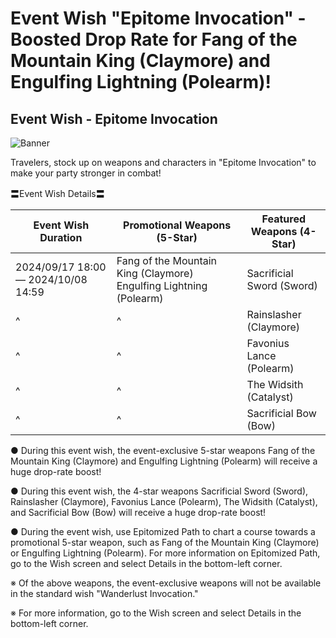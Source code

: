 # Event Wish "Epitome Invocation" - Boosted Drop Rate for Fang of the Mountain King (Claymore) and Engulfing Lightning (Polearm)!
## Event Wish - Epitome Invocation
![Banner](https://sdk.hoyoverse.com/upload/ann/2024/09/02/8fc18e84136cf16f5eb25d008f0c30a3_7020986541243254106.jpg)

Travelers, stock up on weapons and characters in "Epitome Invocation" to make your party stronger in combat!

〓Event Wish Details〓

Event Wish Duration | Promotional Weapons (5-Star) | Featured Weapons (4-Star)
--- | --- | ---
<t class="t_lc" contenteditable="false">2024/09/17 18:00</t> — <t class="t_lc" contenteditable="false">2024/10/08 14:59</t> | Fang of the Mountain King (Claymore)  Engulfing Lightning (Polearm) | Sacrificial Sword (Sword)
^ | ^ | Rainslasher (Claymore)
^ | ^ | Favonius Lance (Polearm)
^ | ^ | The Widsith (Catalyst)
^ | ^ | Sacrificial Bow (Bow)

● During this event wish, the event-exclusive 5-star weapons Fang of the Mountain King (Claymore) and Engulfing Lightning (Polearm) will receive a huge drop-rate boost!

● During this event wish, the 4-star weapons Sacrificial Sword (Sword), Rainslasher (Claymore), Favonius Lance (Polearm), The Widsith (Catalyst), and Sacrificial Bow (Bow) will receive a huge drop-rate boost!

● During the event wish, use Epitomized Path to chart a course towards a promotional 5-star weapon, such as Fang of the Mountain King (Claymore) or Engulfing Lightning (Polearm). For more information on Epitomized Path, go to the Wish screen and select Details in the bottom-left corner.

※ Of the above weapons, the event-exclusive weapons will not be available in the standard wish "Wanderlust Invocation."

※ For more information, go to the Wish screen and select Details in the bottom-left corner.
